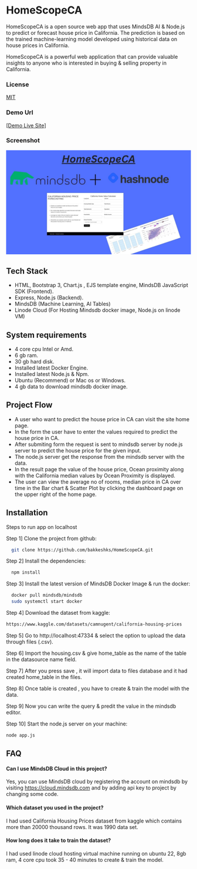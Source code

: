 # HomeScopeCA

HomeScopeCA is a open source web app that uses MindsDB AI & Node.js to predict or forecast house price in California. The prediction is based on the trained machine-learning model developed using historical data on house prices in California. 

HomeScopeCA is a powerful web application that can provide valuable insights to anyone who is interested in buying & selling property in California. 

### License
[MIT](https://choosealicense.com/licenses/mit/)
### Demo Url 
[[Demo Live Site]](http://45.79.31.246:3000/)
### Screenshot
![Example Image](public/images/homescopeca_hero.jpg)

## Tech Stack

 - HTML, Bootstrap 3, Chart.js , EJS template engine, MindsDB JavaScript SDK (Frontend).
 - Express, Node.js (Backend).
 - MindsDB (Machine Learning, AI Tables)
 - Linode Cloud (For Hosting Mindsdb docker image, Node.js on linode VM) 


## System requirements

 - 4 core cpu Intel or Amd.
 - 6 gb ram.
 - 30 gb hard disk.
 - Installed latest Docker Engine.
 - Installed latest Node.js & Npm.
 - Ubuntu (Recommend) or Mac os or Windows.
 - 4 gb data to download mindsdb docker image.

## Project Flow

 - A user who want to predict the house price in CA can visit the site home page.
 - In the form the user have to enter the values required to predict the house price in CA.
 - After submiting form the request is sent to mindsdb server by node.js server to predict the house price for the given input.
 - The node.js server get the response from the mindsdb server with the data. 
 - In the result page the value of the house price, Ocean proximity along with the California median values by Ocean Proximity is displayed. 
 - The user can view the average no of rooms, median price in CA over time in the Bar chart & Scatter Plot by clicking the dashboard page on the upper right of the home page.
 
## Installation

Steps to run app on localhost

Step 1] Clone the project from github:   
```bash
  git clone https://github.com/bakkeshks/HomeScopeCA.git
```
Step 2] Install the dependencies:
```bash
  npm install
```
Step 3] Install the latest version of MindsDB Docker Image & run the docker:
```bash
  docker pull mindsdb/mindsdb
  sudo systemctl start docker
```
Step 4] Download the dataset from kaggle: 
```bash
https://www.kaggle.com/datasets/camnugent/california-housing-prices
```
Step 5] Go to http://localhost:47334 & select the option to upload the data through files (.csv).

Step 6] Import the housing.csv & give home_table as the name of the table in the datasource name field.

Step 7] After you press save , it will import data to files database and it had created home_table in the files. 

Step 8] Once table is created , you have to create & train the model with the data.

Step 9] Now you can write the query & predit the value in the mindsdb editor.

Step 10] Start the node.js server on your machine:
```bash
node app.js 
```

## FAQ

#### Can I use MindsDB Cloud in this project?

Yes, you can use MindsDB cloud by registering the account on mindsdb by visiting https://cloud.mindsdb.com and by adding api key to project by changing some code. 

#### Which dataset you used in the project?

I had used California Housing Prices dataset from kaggle which contains more than 20000 thousand rows. It was 1990 data set.  

#### How long does it take to train the dataset?

I had used linode cloud hosting virtual machine running on ubuntu 22, 8gb ram, 4 core cpu took 35 - 40 minutes to create & train the model. 


